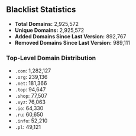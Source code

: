 ## Blacklist Statistics

- **Total Domains:** 2,925,572
- **Unique Domains:** 2,925,572
- **Added Domains Since Last Version:** 892,767
- **Removed Domains Since Last Version:** 989,111

### Top-Level Domain Distribution

-  `.com`: 1,282,127
-  `.org`: 239,136
-  `.net`: 181,366
-  `.top`: 94,647
-  `.shop`: 77,507
-  `.xyz`: 76,063
-  `.io`: 64,330
-  `.ru`: 60,650
-  `.info`: 52,210
-  `.pl`: 49,121

